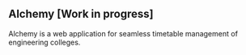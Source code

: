 ## Alchemy [Work in progress]

Alchemy is a web application for seamless timetable management of engineering colleges.

